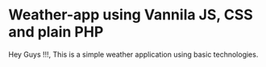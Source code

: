 # Weather-app using Vannila JS, CSS and plain PHP

Hey Guys !!!, This is a simple weather application using basic technologies.
